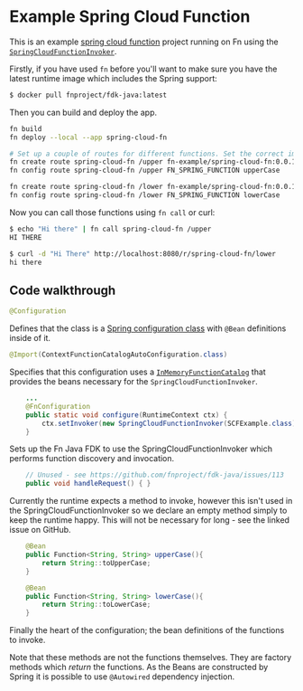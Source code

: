 # Example Spring Cloud Function

This is an example [spring cloud function](https://github.com/spring-cloud/spring-cloud-function) 
project running on Fn using the 
[`SpringCloudFunctionInvoker`](/runtime/src/main/java/com/fnproject/fn/runtime/spring/SpringCloudFunctionInvoker.java).

Firstly, if you have used `fn` before you'll want to make sure you have the latest runtime image which includes the Spring support:

```bash
$ docker pull fnproject/fdk-java:latest
```

Then you can build and deploy the app.

```bash
fn build
fn deploy --local --app spring-cloud-fn

# Set up a couple of routes for different functions. Set the correct image version, it is generated by deploy command.
fn create route spring-cloud-fn /upper fn-example/spring-cloud-fn:0.0.1
fn config route spring-cloud-fn /upper FN_SPRING_FUNCTION upperCase

fn create route spring-cloud-fn /lower fn-example/spring-cloud-fn:0.0.1
fn config route spring-cloud-fn /lower FN_SPRING_FUNCTION lowerCase
```

Now you can call those functions using `fn call` or curl:

```bash
$ echo "Hi there" | fn call spring-cloud-fn /upper
HI THERE

$ curl -d "Hi There" http://localhost:8080/r/spring-cloud-fn/lower
hi there
```


## Code walkthrough

```java
@Configuration
```
Defines that the class is a 
[Spring configuration class](https://docs.spring.io/spring-framework/docs/current/javadoc-api/org/springframework/context/annotation/Configuration.html) 
with `@Bean` definitions inside of it.

```java
@Import(ContextFunctionCatalogAutoConfiguration.class)
```
Specifies that this configuration uses a [`InMemoryFunctionCatalog`](https://github.com/spring-cloud/spring-cloud-function/blob/a973b678f1d4d6f703a530e2d9e071b6d650567f/spring-cloud-function-context/src/main/java/org/springframework/cloud/function/context/InMemoryFunctionCatalog.java)
that provides the beans necessary
for the `SpringCloudFunctionInvoker`.

```java
    ...
    @FnConfiguration
    public static void configure(RuntimeContext ctx) {
        ctx.setInvoker(new SpringCloudFunctionInvoker(SCFExample.class));
    }
```

Sets up the Fn Java FDK to use the SpringCloudFunctionInvoker which performs function discovery and invocation.

```java
    // Unused - see https://github.com/fnproject/fdk-java/issues/113
    public void handleRequest() { }
```

Currently the runtime expects a method to invoke, however this isn't used in the SpringCloudFunctionInvoker so we declare an empty method simply to keep the runtime happy. This will not be necessary for long - see the linked issue on GitHub.


```java
    @Bean
    public Function<String, String> upperCase(){
        return String::toUpperCase;
    }

    @Bean
    public Function<String, String> lowerCase(){
        return String::toLowerCase;
    }
```

Finally the heart of the configuration; the bean definitions of the functions to invoke.

Note that these methods are not the functions themselves. They are factory methods which *return* the functions. As the Beans are constructed by Spring it is possible to use `@Autowired` dependency injection.
